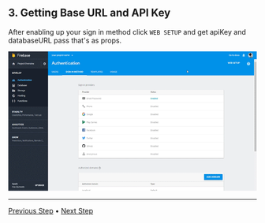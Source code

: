 ## 3. Getting Base URL and API Key

After enabling up your sign in method click `WEB SETUP` and get apiKey and databaseURL pass that's as props.

![Get base url and api key](./img/get-base-url/get-base-url.gif?raw=true)

---
[Previous Step](./set-sign-methods.md) • [Next Step](./creating-database-node-name.md)